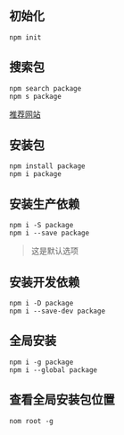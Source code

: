 ## 初始化
```shell
npm init
```

## 搜索包
```shell
npm search package
npm s package
```
[推荐网站](https://www.npmjs.com)

## 安装包
```shell
npm install package
npm i package
```

## 安装生产依赖
```shell
npm i -S package
npm i --save package
```
> 这是默认选项

## 安装开发依赖
```shell
npm i -D package
npm i --save-dev package
```

## 全局安装
```shell
npm i -g package
npm i --global package
```

## 查看全局安装包位置
```shell
nom root -g
```